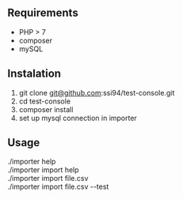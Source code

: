 ## Requirements
 - PHP > 7
 - composer
 - mySQL
## Instalation
 1. git clone git@github.com:ssi94/test-console.git
 2. cd test-console
 3. composer install
 4. set up mysql connection in importer
## Usage
./importer help  
./importer import help  
./importer import file.csv  
./importer import file.csv --test  
